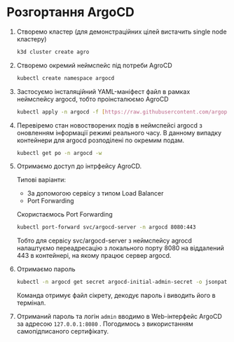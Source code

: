 # Розгортання ArgoCD

1. Створемо кластер (для демонстраційних цілей вистачить single node кластеру)
    
    ```bash
    k3d cluster create agro
    ```
    
2. Створемо окремий неймспейс під потреби AgroCD
    
    ```bash
    kubectl create namespace argocd
    ```
    
3. Застосуємо інсталяційний YAML-маніфест файл в рамках неймспейсу argocd, тобто проінсталюємо AgroCD
    
    ```bash
    kubectl apply -n argocd -f [https://raw.githubusercontent.com/argoproj/argo-cd/stable/manifests/core-install.yaml](https://raw.githubusercontent.com/argoproj/argo-cd/stable/manifests/core-install.yaml)
    ```
    

1. Перевіремо стан новостворених подів в неймспейсі argocd з оновленням інформації режимі реального часу. В данному випадку контейнери для argocd розподілені по окремим подам. 
    
    ```bash
    kubectl get po -n argocd -w
    ```
    
2. Отримаємо доступ до інтрфейсу AgroCD. 
    
    Типові варіанти: 
    
    - За допомогою сервісу з типом Load Balancer
    - Port Forwarding
    
    Скористаємось Port Forwarding
    
    ```bash
    kubectl port-forward svc/argocd-server -n argocd 8080:443
    ```
    
    Тобто для сервісу svc/argocd-server з неймспейсу agrocd налаштуємо переадресацію з локального порту 8080 на віддалений 443 в контейнері, на якому працює сервер argocd.
    
3. Отримаємо пароль
    
    ```bash
    kubectl -n argocd get secret argocd-initial-admin-secret -o jsonpath="{.data.password}"|base64 -d;echo
    ```
    
    Команда отримує файл сікрету, декодує пароль і виводить його в термінал.
    
4. Отриманий пароль та логін `admin` вводимо в Web-інтерфейс ArgoCD за адресою `127.0.0.1:8080` . Погодимось з використанням самопідписаного сертифікату.